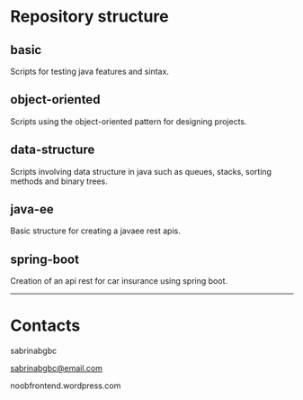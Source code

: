 # Repository structure

## basic
Scripts for testing java features and sintax.

## object-oriented
Scripts using the object-oriented pattern for designing projects.

## data-structure
Scripts involving data structure in java such as queues, stacks, sorting methods and binary trees.

## java-ee
Basic structure for creating a javaee rest apis.

## spring-boot
Creation of an api rest for car insurance using spring boot.

---

# Contacts
sabrinabgbc

sabrinabgbc@email.com

noobfrontend.wordpress.com

